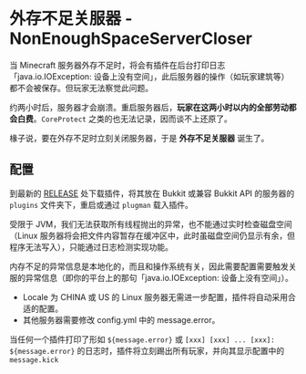 # 外存不足关服器 - NonEnoughSpaceServerCloser

当 Minecraft 服务器外存不足时，将会有插件在后台打印日志「java.io.IOException: 设备上没有空间」，此后服务器的操作（如玩家建筑等）都不会被保存。但玩家无法察觉此问题。

约两小时后，服务器才会崩溃。重启服务器后，**玩家在这两小时以内的全部劳动都会白费**。`CoreProtect` 之类的也无法记录，因而谈不上还原了。

椽子说，要在外存不足时立刻关闭服务器，于是 **外存不足关服器** 诞生了。

## 配置

到最新的 [RELEASE](https://github.com/Chuanwise/NonEnoughSpaceServerCloser) 处下载插件，将其放在 Bukkit 或兼容 Bukkit API 的服务器的 `plugins` 文件夹下，重启或通过 `plugman` 载入插件。

受限于 JVM，我们无法获取所有线程抛出的异常，也不能通过实时检查磁盘空间（Linux 服务器将会把文件内容暂存在缓冲区中，此时虽磁盘空间仍显示有余，但程序无法写入），只能通过日志检测实现功能。

内存不足的异常信息是本地化的，而且和操作系统有关，因此需要配置需要触发关服的异常信息（即你的平台上的那句「java.io.IOException: 设备上没有空间」）。

* Locale 为 CHINA 或 US 的 Linux 服务器无需进一步配置，插件将自动采用合适的配置。
* 其他服务器需要修改 config.yml 中的 message.error。

当任何一个插件打印了形如 `${message.error}` 或 `[xxx] [xxx] ... [xxx]: ${message.error}` 的日志时，插件将立刻踢出所有玩家，并向其显示配置中的 `message.kick`
